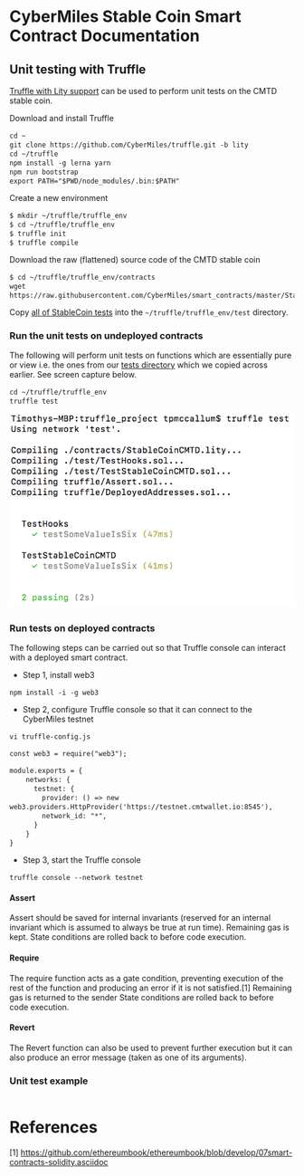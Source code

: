 # CyberMiles Stable Coin Smart Contract Documentation

## Unit testing with Truffle

[Truffle with Lity support](https://github.com/CyberMiles/truffle) can be used to perform unit tests on the CMTD stable coin.

Download and install Truffle

```
cd ~
git clone https://github.com/CyberMiles/truffle.git -b lity
cd ~/truffle
npm install -g lerna yarn
npm run bootstrap
export PATH="$PWD/node_modules/.bin:$PATH"
```

Create a new environment
```
$ mkdir ~/truffle/truffle_env
$ cd ~/truffle/truffle_env
$ truffle init
$ truffle compile
```

Download the raw (flattened) source code of the CMTD stable coin
```
$ cd ~/truffle/truffle_env/contracts
wget https://raw.githubusercontent.com/CyberMiles/smart_contracts/master/StableCoin/StableCoinCMTD.lity
```
Copy [all of StableCoin tests](https://github.com/CyberMiles/smart_contracts/tree/master/StableCoin/tests) into the ```~/truffle/truffle_env/test``` directory.

### Run the unit tests on undeployed contracts
The following will perform unit tests on functions which are essentially pure or view i.e. the ones from our [tests directory](https://github.com/CyberMiles/smart_contracts/tree/master/StableCoin/tests) which we copied across earlier. See screen capture below.
```
cd ~/truffle/truffle_env
truffle test
``` 
![](../images/truffle_test_screencapture.png)

### Run tests on deployed contracts
The following steps can be carried out so that Truffle console can interact with a deployed smart contract.

- Step 1, install web3
```
npm install -i -g web3
```
- Step 2, configure Truffle console so that it can connect to the CyberMiles testnet
```
vi truffle-config.js
```
```
const web3 = require("web3");
```
```
module.exports = {
    networks: {
      testnet: {
        provider: () => new web3.providers.HttpProvider('https://testnet.cmtwallet.io:8545'),
        network_id: "*",
      }
    }
}
```
- Step 3, start the Truffle console
```
truffle console --network testnet
```

#### Assert
Assert should be saved for internal invariants (reserved for an internal invariant which is assumed to always be true at run time).
Remaining gas is kept.
State conditions are rolled back to before code execution.

#### Require
The require function acts as a gate condition, preventing execution of the rest of the function and producing an error if it is not satisfied.[1]
Remaining gas is returned to the sender
State conditions are rolled back to before code execution.

#### Revert
The Revert function can also be used to prevent further execution but it can also produce an error message (taken as one of its arguments).

### Unit test example
```

```


# References
[1] https://github.com/ethereumbook/ethereumbook/blob/develop/07smart-contracts-solidity.asciidoc



